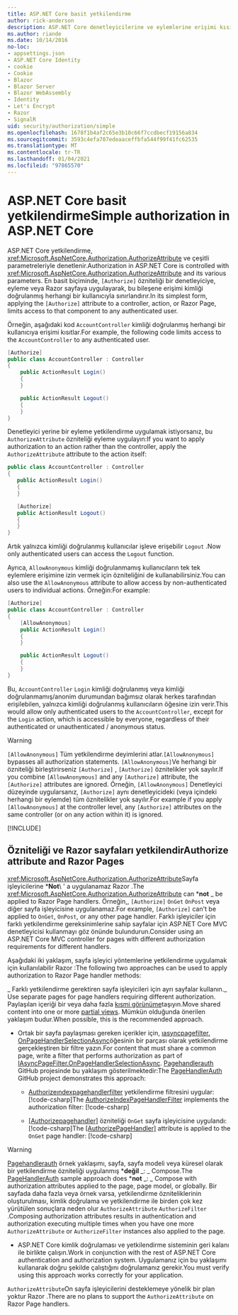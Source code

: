 ```yaml
---
title: ASP.NET Core basit yetkilendirme
author: rick-anderson
description: ASP.NET Core denetleyicilerine ve eylemlerine erişimi kısıtlamak için yetkilendir özniteliğini nasıl kullanacağınızı öğrenin.
ms.author: riande
ms.date: 10/14/2016
no-loc:
- appsettings.json
- ASP.NET Core Identity
- cookie
- Cookie
- Blazor
- Blazor Server
- Blazor WebAssembly
- Identity
- Let's Encrypt
- Razor
- SignalR
uid: security/authorization/simple
ms.openlocfilehash: 1678f1b4af2c65e3b10c66f7ccdbecf19156a834
ms.sourcegitcommit: 3593c4efa707edeaaceffbfa544f99f41fc62535
ms.translationtype: MT
ms.contentlocale: tr-TR
ms.lasthandoff: 01/04/2021
ms.locfileid: "97865570"
---
```

# <a name="simple-authorization-in-aspnet-core"></a><span data-ttu-id="54de1-103">ASP.NET Core basit yetkilendirme</span><span class="sxs-lookup"><span data-stu-id="54de1-103">Simple authorization in ASP.NET Core</span></span>

<a name="security-authorization-simple"></a>

<span data-ttu-id="54de1-104">ASP.NET Core yetkilendirme, <xref:Microsoft.AspNetCore.Authorization.AuthorizeAttribute> ve çeşitli parametreleriyle denetlenir.</span><span class="sxs-lookup"><span data-stu-id="54de1-104">Authorization in ASP.NET Core is controlled with <xref:Microsoft.AspNetCore.Authorization.AuthorizeAttribute> and its various parameters.</span></span> <span data-ttu-id="54de1-105">En basit biçiminde, `[Authorize]` özniteliği bir denetleyiciye, eyleme veya Razor sayfaya uygulayarak, bu bileşene erişimi kimliği doğrulanmış herhangi bir kullanıcıyla sınırlandırır.</span><span class="sxs-lookup"><span data-stu-id="54de1-105">In its simplest form, applying the `[Authorize]` attribute to a controller, action, or Razor Page, limits access to that component to any authenticated user.</span></span>

<span data-ttu-id="54de1-106">Örneğin, aşağıdaki kod `AccountController` kimliği doğrulanmış herhangi bir kullanıcıya erişimi kısıtlar.</span><span class="sxs-lookup"><span data-stu-id="54de1-106">For example, the following code limits access to the `AccountController` to any authenticated user.</span></span>

```csharp
[Authorize]
public class AccountController : Controller
{
    public ActionResult Login()
    {
    }

    public ActionResult Logout()
    {
    }
}
```

<span data-ttu-id="54de1-107">Denetleyici yerine bir eyleme yetkilendirme uygulamak istiyorsanız, bu `AuthorizeAttribute` özniteliği eyleme uygulayın:</span><span class="sxs-lookup"><span data-stu-id="54de1-107">If you want to apply authorization to an action rather than the controller, apply the `AuthorizeAttribute` attribute to the action itself:</span></span>

```csharp
public class AccountController : Controller
{
   public ActionResult Login()
   {
   }

   [Authorize]
   public ActionResult Logout()
   {
   }
}
```

<span data-ttu-id="54de1-108">Artık yalnızca kimliği doğrulanmış kullanıcılar işleve erişebilir `Logout` .</span><span class="sxs-lookup"><span data-stu-id="54de1-108">Now only authenticated users can access the `Logout` function.</span></span>

<span data-ttu-id="54de1-109">Ayrıca, `AllowAnonymous` kimliği doğrulanmamış kullanıcıların tek tek eylemlere erişimine izin vermek için özniteliğini de kullanabilirsiniz.</span><span class="sxs-lookup"><span data-stu-id="54de1-109">You can also use the `AllowAnonymous` attribute to allow access by non-authenticated users to individual actions.</span></span> <span data-ttu-id="54de1-110">Örneğin:</span><span class="sxs-lookup"><span data-stu-id="54de1-110">For example:</span></span>

```csharp
[Authorize]
public class AccountController : Controller
{
    [AllowAnonymous]
    public ActionResult Login()
    {
    }

    public ActionResult Logout()
    {
    }
}
```

<span data-ttu-id="54de1-111">Bu, `AccountController` `Login` kimliği doğrulanmış veya kimliği doğrulanmamış/anonim durumundan bağımsız olarak herkes tarafından erişilebilen, yalnızca kimliği doğrulanmış kullanıcıların öğesine izin verir.</span><span class="sxs-lookup"><span data-stu-id="54de1-111">This would allow only authenticated users to the `AccountController`, except for the `Login` action, which is accessible by everyone, regardless of their authenticated or unauthenticated / anonymous status.</span></span>

> [!WARNING]
> <span data-ttu-id="54de1-112">`[AllowAnonymous]` Tüm yetkilendirme deyimlerini atlar.</span><span class="sxs-lookup"><span data-stu-id="54de1-112">`[AllowAnonymous]` bypasses all authorization statements.</span></span> <span data-ttu-id="54de1-113">`[AllowAnonymous]`Ve herhangi bir özniteliği birleştirirseniz `[Authorize]` , `[Authorize]` öznitelikler yok sayılır.</span><span class="sxs-lookup"><span data-stu-id="54de1-113">If you combine `[AllowAnonymous]` and any `[Authorize]` attribute, the `[Authorize]` attributes are ignored.</span></span> <span data-ttu-id="54de1-114">Örneğin, `[AllowAnonymous]` Denetleyici düzeyinde uygularsanız, `[Authorize]` aynı denetleyicideki (veya içindeki herhangi bir eylemde) tüm öznitelikler yok sayılır.</span><span class="sxs-lookup"><span data-stu-id="54de1-114">For example if you apply `[AllowAnonymous]` at the controller level, any `[Authorize]` attributes on the same controller (or on any action within it) is ignored.</span></span>

[!INCLUDE[](~/includes/requireAuth.md)]

<a name="aarp"></a>

## <a name="authorize-attribute-and-no-locrazor-pages"></a><span data-ttu-id="54de1-115">Özniteliği ve Razor sayfaları yetkilendir</span><span class="sxs-lookup"><span data-stu-id="54de1-115">Authorize attribute and Razor Pages</span></span>

<span data-ttu-id="54de1-116"><xref:Microsoft.AspNetCore.Authorization.AuthorizeAttribute>Sayfa işleyicilerine \***Not**\ ' a uygulanamaz Razor .</span><span class="sxs-lookup"><span data-stu-id="54de1-116">The <xref:Microsoft.AspNetCore.Authorization.AuthorizeAttribute> can \***not** _ be applied to Razor Page handlers.</span></span> <span data-ttu-id="54de1-117">Örneğin,, `[Authorize]` `OnGet` `OnPost` veya diğer sayfa işleyicisine uygulanamaz.</span><span class="sxs-lookup"><span data-stu-id="54de1-117">For example, `[Authorize]` can't be applied to `OnGet`, `OnPost`, or any other page handler.</span></span> <span data-ttu-id="54de1-118">Farklı işleyiciler için farklı yetkilendirme gereksinimlerine sahip sayfalar için ASP.NET Core MVC denetleyicisi kullanmayı göz önünde bulundurun.</span><span class="sxs-lookup"><span data-stu-id="54de1-118">Consider using an ASP.NET Core MVC controller for pages with different authorization requirements for different handlers.</span></span>

<span data-ttu-id="54de1-119">Aşağıdaki iki yaklaşım, sayfa işleyici yöntemlerine yetkilendirme uygulamak için kullanılabilir Razor :</span><span class="sxs-lookup"><span data-stu-id="54de1-119">The following two approaches can be used to apply authorization to Razor Page handler methods:</span></span>

<span data-ttu-id="54de1-120">_ Farklı yetkilendirme gerektiren sayfa işleyicileri için ayrı sayfalar kullanın.</span><span class="sxs-lookup"><span data-stu-id="54de1-120">_ Use separate pages for page handlers requiring different authorization.</span></span> <span data-ttu-id="54de1-121">Paylaşılan içeriği bir veya daha fazla [kısmi görünüme](xref:mvc/views/partial)taşıyın.</span><span class="sxs-lookup"><span data-stu-id="54de1-121">Move shared content into one or more [partial views](xref:mvc/views/partial).</span></span> <span data-ttu-id="54de1-122">Mümkün olduğunda önerilen yaklaşım budur.</span><span class="sxs-lookup"><span data-stu-id="54de1-122">When possible, this is the recommended approach.</span></span>
* <span data-ttu-id="54de1-123">Ortak bir sayfa paylaşması gereken içerikler için, [ıasyncpagefilter. OnPageHandlerSelectionAsync](xref:Microsoft.AspNetCore.Mvc.Filters.IAsyncPageFilter.OnPageHandlerSelectionAsync%2A)öğesinin bir parçası olarak yetkilendirme gerçekleştiren bir filtre yazın.</span><span class="sxs-lookup"><span data-stu-id="54de1-123">For content that must share a common page, write a filter that performs authorization as part of [IAsyncPageFilter.OnPageHandlerSelectionAsync](xref:Microsoft.AspNetCore.Mvc.Filters.IAsyncPageFilter.OnPageHandlerSelectionAsync%2A).</span></span> <span data-ttu-id="54de1-124">[Pagehandlerauth](https://github.com/dotnet/AspNetCore.Docs/tree/master/aspnetcore/security/authorization/simple/samples/3.1/PageHandlerAuth) GitHub projesinde bu yaklaşım gösterilmektedir:</span><span class="sxs-lookup"><span data-stu-id="54de1-124">The [PageHandlerAuth](https://github.com/dotnet/AspNetCore.Docs/tree/master/aspnetcore/security/authorization/simple/samples/3.1/PageHandlerAuth) GitHub project demonstrates this approach:</span></span>
  * <span data-ttu-id="54de1-125">[Authorizeındexpagehandlerfilter](https://github.com/dotnet/AspNetCore.Docs/blob/master/aspnetcore/security/authorization/simple/samples/3.1/PageHandlerAuth/AuthorizeIndexPageHandlerFilter.cs) yetkilendirme filtresini uygular:[!code-csharp[](~/security/authorization/simple/samples/3.1/PageHandlerAuth/Pages/Index.cshtml.cs?name=snippet)]</span><span class="sxs-lookup"><span data-stu-id="54de1-125">The [AuthorizeIndexPageHandlerFilter](https://github.com/dotnet/AspNetCore.Docs/blob/master/aspnetcore/security/authorization/simple/samples/3.1/PageHandlerAuth/AuthorizeIndexPageHandlerFilter.cs) implements the authorization filter: [!code-csharp[](~/security/authorization/simple/samples/3.1/PageHandlerAuth/Pages/Index.cshtml.cs?name=snippet)]</span></span>

  * <span data-ttu-id="54de1-126">[[Authorizepagehandler]](https://github.com/dotnet/AspNetCore.Docs/tree/master/aspnetcore/security/authorization/simple/samples/3.1/PageHandlerAuth/Pages/Index.cshtml.cs#L16) özniteliği `OnGet` sayfa işleyicisine uygulandı:[!code-csharp[](~/security/authorization/simple/samples/3.1/PageHandlerAuth/AuthorizeIndexPageHandlerFilter.cs?name=snippet)]</span><span class="sxs-lookup"><span data-stu-id="54de1-126">The [[AuthorizePageHandler]](https://github.com/dotnet/AspNetCore.Docs/tree/master/aspnetcore/security/authorization/simple/samples/3.1/PageHandlerAuth/Pages/Index.cshtml.cs#L16) attribute is applied to the `OnGet` page handler: [!code-csharp[](~/security/authorization/simple/samples/3.1/PageHandlerAuth/AuthorizeIndexPageHandlerFilter.cs?name=snippet)]</span></span>

> [!WARNING]
> <span data-ttu-id="54de1-127">[Pagehandlerauth](https://github.com/pranavkm/PageHandlerAuth) örnek yaklaşımı, sayfa, sayfa modeli veya küresel olarak bir yetkilendirme özniteliği uygulanmış \***değil** _: _ Compose.</span><span class="sxs-lookup"><span data-stu-id="54de1-127">The [PageHandlerAuth](https://github.com/pranavkm/PageHandlerAuth) sample approach does \***not** _: _ Compose with authorization attributes applied to the page, page model, or globally.</span></span> <span data-ttu-id="54de1-128">Bir sayfada daha fazla veya örnek varsa, yetkilendirme özniteliklerinin oluşturulması, kimlik doğrulama ve yetkilendirme ile birden çok kez yürütülen sonuçlara neden olur `AuthorizeAttribute` `AuthorizeFilter` .</span><span class="sxs-lookup"><span data-stu-id="54de1-128">Composing authorization attributes results in authentication and authorization executing multiple times when you have one more `AuthorizeAttribute` or `AuthorizeFilter` instances also applied to the page.</span></span>
> * <span data-ttu-id="54de1-129">ASP.NET Core kimlik doğrulaması ve yetkilendirme sisteminin geri kalanı ile birlikte çalışın.</span><span class="sxs-lookup"><span data-stu-id="54de1-129">Work in conjunction with the rest of ASP.NET Core authentication and authorization system.</span></span> <span data-ttu-id="54de1-130">Uygulamanız için bu yaklaşımı kullanarak doğru şekilde çalıştığını doğrulamanız gerekir.</span><span class="sxs-lookup"><span data-stu-id="54de1-130">You must verify using this approach works correctly for your application.</span></span>

<span data-ttu-id="54de1-131">`AuthorizeAttribute`On sayfa işleyicilerini desteklemeye yönelik bir plan yoktur Razor .</span><span class="sxs-lookup"><span data-stu-id="54de1-131">There are no plans to support the `AuthorizeAttribute` on Razor Page handlers.</span></span> 

